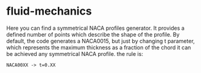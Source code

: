 # fluid-mechanics
Here you can find a symmetrical NACA profiles generator. It provides a defined number of points which describe the shape of the profile. By default, the code generates a NACA0015, but just by changing t parameter, which represents the maximum thickness as a fraction of the chord it can be achieved any symmetrical NACA profile. the rule is:

``NACA00XX -> t=0.XX``
